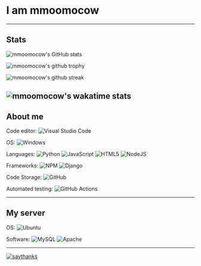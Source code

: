 # I am mmoomocow

<!--
[![wakatime](https://wakatime.com/badge/user/9c8e9ebc-4c07-49e2-bd63-e148dfed7e7a.svg)](https://wakatime.com/@9c8e9ebc-4c07-49e2-bd63-e148dfed7e7a)

[![forthebadge](https://forthebadge.com/images/badges/uses-git.svg)](https://forthebadge.com)
[![forthebadge](https://forthebadge.com/images/badges/powered-by-black-magic.svg)](https://forthebadge.com)
[![forthebadge](https://forthebadge.com/images/badges/contains-tasty-spaghetti-code.svg)](https://forthebadge.com)
[![forthebadge](https://forthebadge.com/images/badges/ctrl-c-ctrl-v.svg)](https://forthebadge.com)
[![forthebadge](https://forthebadge.com/images/badges/designed-in-etch-a-sketch.svg)](https://forthebadge.com)
[![forthebadge](https://forthebadge.com/images/badges/0-percent-optimized.svg)](https://forthebadge.com)
-->
--- 
## Stats

![mmoomocow's GitHub stats](https://github-readme-stats.vercel.app/api?username=mmoomocow&count_private=true&show_icons=true&theme=radical)

![mmoomocow's github trophy](https://github-profile-trophy.vercel.app/?username=mmoomocow&row=1&theme=radical&no-bg=true)

![mmoomocow's github streak](https://github-readme-streak-stats.herokuapp.com/?user=mmoomocow&theme=blue-green)

![mmoomocow's wakatime stats](https://github-readme-stats.vercel.app/api/wakatime?username=mmoomocow)
---

## About me

Code editor: ![Visual Studio Code](https://img.shields.io/badge/Visual%20Studio%20Code-0078d7.svg?style=flat&logo=visual-studio-code&logoColor=white) 

OS: ![Windows](https://img.shields.io/badge/Windows-0078D6?style=flat&logo=windows&logoColor=white)

Languages:
![Python](https://img.shields.io/badge/python-3670A0?style=flat&logo=python&logoColor=ffdd54)
![JavaScript](https://img.shields.io/badge/javascript-%23323330.svg?style=flat&logo=javascript&logoColor=%23F7DF1E)
![HTML5](https://img.shields.io/badge/html5-%23E34F26.svg?style=flat&logo=html5&logoColor=white)
![NodeJS](https://img.shields.io/badge/node.js-6DA55F?style=flat&logo=node.js&logoColor=white)

Frameworks:
![NPM](https://img.shields.io/badge/NPM-%23000000.svg?style=flat&logo=npm&logoColor=white)
![Django](https://img.shields.io/badge/django-%23092E20.svg?style=flat&logo=django&logoColor=white)

Code Storage: ![GitHub](https://img.shields.io/badge/github-%23121011.svg?style=flat&logo=github&logoColor=white)

Automated testing: ![GitHub Actions](https://img.shields.io/badge/githubactions-%232671E5.svg?style=flat&logo=githubactions&logoColor=white)

---
## My server

OS: ![Ubuntu](https://img.shields.io/badge/Ubuntu-E95420?style=flat&logo=ubuntu&logoColor=white)

Software: ![MySQL](https://img.shields.io/badge/mysql-%2300f.svg?style=flat&logo=mysql&logoColor=white) ![Apache](https://img.shields.io/badge/apache-%23D42029.svg?style=flat&logo=apache&logoColor=white)

---
[![saythanks](https://img.shields.io/badge/say-thanks-ff69b4.svg)](https://saythanks.io/to/mmoomocow)
